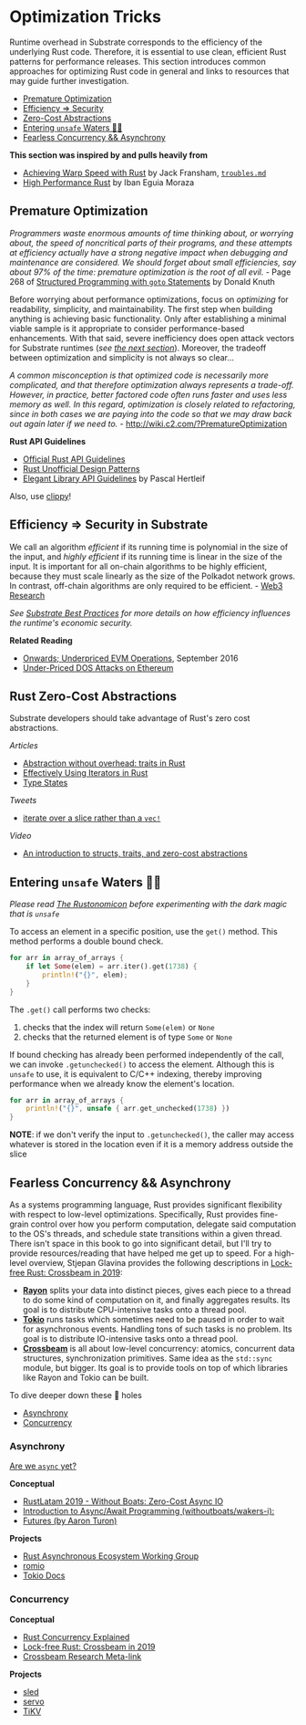 # Optimization Tricks

Runtime overhead in Substrate corresponds to the efficiency of the underlying Rust code. Therefore, it is essential to use clean, efficient Rust patterns for performance releases. This section introduces common approaches for optimizing Rust code in general and links to resources that may guide further investigation.

* [Premature Optimization](#premature)
* [Efficiency => Security](#sec)
* [Zero-Cost Abstractions](#zero)
* [Entering `unsafe` Waters 🏴‍☠️](#unsafe)
* [Fearless Concurrency && Asynchrony](#more)

**This section was inspired by and pulls heavily from**
* [Achieving Warp Speed with Rust](http://troubles.md/posts/rust-optimization/) by Jack Fransham, [`troubles.md`](http://troubles.md/)
* [High Performance Rust](https://www.packtpub.com/application-development/rust-high-performance) by Iban Eguia Moraza

## Premature Optimization <a name = "premature"></a>

*Programmers waste enormous amounts of time thinking about, or worrying about, the speed of noncritical parts of their programs, and these attempts at efficiency actually have a strong negative impact when debugging and maintenance are considered. We should forget about small efficiencies, say about 97% of the time: premature optimization is the root of all evil.* - Page 268 of [Structured Programming with `goto` Statements](http://wiki.c2.com/?StructuredProgrammingWithGoToStatements) by Donald Knuth

Before worrying about performance optimizations, focus on *optimizing* for readability, simplicity, and maintainability. The first step when building anything is achieving basic functionality. Only after establishing a minimal viable sample is it appropriate to consider performance-based enhancements. With that said, severe inefficiency does open attack vectors for Substrate runtimes (*see [the next section](#sec)*). Moreover, the tradeoff between optimization and simplicity is not always so clear... 

*A common misconception is that optimized code is necessarily more complicated, and that therefore optimization always represents a trade-off. However, in practice, better factored code often runs faster and uses less memory as well. In this regard, optimization is closely related to refactoring, since in both cases we are paying into the code so that we may draw back out again later if we need to.* - http://wiki.c2.com/?PrematureOptimization

**Rust API Guidelines**
* [Official Rust API Guidelines](https://rust-lang-nursery.github.io/api-guidelines/about.html)
* [Rust Unofficial Design Patterns](https://github.com/rust-unofficial/patterns)
* [Elegant Library API Guidelines](https://deterministic.space/elegant-apis-in-rust.html) by Pascal Hertleif

Also, use [clippy](https://github.com/rust-lang/rust-clippy)!

## Efficiency => Security in Substrate <a name = "sec"></a>

We call an algorithm *efficient* if its running time is polynomial in the size of the input, and *highly efficient* if its running time is linear in the size of the input. It is important for all on-chain algorithms to be highly efficient, because they must scale linearly as the size of the Polkadot network grows. In contrast, off-chain algorithms are only required to be efficient. - [Web3 Research](http://research.web3.foundation/en/latest/polkadot/NPoS/1.intro/)

*See [Substrate Best Practices](https://docs.substrate.dev/docs/tcr-tutorial-best-practices) for more details on how efficiency influences the runtime's economic security.*

**Related Reading**
* [Onwards; Underpriced EVM Operations](https://www.parity.io/onwards/), September 2016
* [Under-Priced DOS Attacks on Ethereum](https://www4.comp.polyu.edu.hk/~csxluo/DoSEVM.pdf)

## Rust Zero-Cost Abstractions <a name = "zero"></a>

Substrate developers should take advantage of Rust's zero cost abstractions.

*Articles*
* [Abstraction without overhead: traits in Rust](https://rust-embedded.github.io/book/static-guarantees/zero-cost-abstractions.html)
* [Effectively Using Iterators in Rust](https://hermanradtke.com/2015/06/22/effectively-using-iterators-in-rust.html)
* [Type States](https://rust-embedded.github.io/book/static-guarantees/zero-cost-abstractions.html)

*Tweets*
* [iterate over a slice rather than a `vec!`](https://twitter.com/heinz_gies/status/1121490424739303425)

*Video*
* [An introduction to structs, traits, and zero-cost abstractions](https://www.youtube.com/watch?v=Sn3JklPAVLk)

## Entering `unsafe` Waters 🏴‍☠️  <a name = "unsafe"></a>

*Please read [The Rustonomicon](https://doc.rust-lang.org/nomicon/) before experimenting with the dark magic that is `unsafe`*

To access an element in a specific position, use the `get()` method. This method performs a double bound check.

```rust
for arr in array_of_arrays {
    if let Some(elem) = arr.iter().get(1738) {
        println!("{}", elem);
    }
}
```

The `.get()` call performs two checks:
1. checks that the index will return `Some(elem)` or `None`
2. checks that the returned element is of type `Some` or `None`

If bound checking has already been performed independently of the call, we can invoke `.getunchecked()` to access the element. Although this is `unsafe` to use, it is equivalent to C/C++ indexing, thereby improving performance when we already know the element's location.

```rust
for arr in array_of_arrays {
    println!("{}", unsafe { arr.get_unchecked(1738) })
}
```

**NOTE**: if we don't verify the input to `.getunchecked()`, the caller may access whatever is stored in the location even if it is a memory address outside the slice

## Fearless Concurrency && Asynchrony <a name = "more"></a>

As a systems programming language, Rust provides significant flexibility with respect to low-level optimizations. Specifically, Rust provides fine-grain control over how you perform computation, delegate said computation to the OS's threads, and schedule state transitions within a given thread. There isn't space in this book to go into significant detail, but I'll try to provide resources/reading that have helped me get up to speed. For a high-level overview, Stjepan Glavina provides the following descriptions in [Lock-free Rust: Crossbeam in 2019](https://stjepang.github.io/2019/01/29/lock-free-rust-crossbeam-in-2019.html):

* **[Rayon](https://github.com/rayon-rs/rayon)** splits your data into distinct pieces, gives each piece to a thread to do some kind of computation on it, and finally aggregates results. Its goal is to distribute CPU-intensive tasks onto a thread pool.
* **[Tokio](https://github.com/tokio-rs/tokio)** runs tasks which sometimes need to be paused in order to wait for asynchronous events. Handling tons of such tasks is no problem. Its goal is to distribute IO-intensive tasks onto a thread pool.
* **[Crossbeam](https://github.com/crossbeam-rs/crossbeam)** is all about low-level concurrency: atomics, concurrent data structures, synchronization primitives. Same idea as the `std::sync` module, but bigger. Its goal is to provide tools on top of which libraries like Rayon and Tokio can be built.

To dive deeper down these 🐰 holes
* [Asynchrony](#async)
* [Concurrency](#concurrency)

### Asynchrony <a name = "async"></a>
[Are we `async` yet?](https://areweasyncyet.rs/)

**Conceptual**
* [RustLatam 2019 - Without Boats: Zero-Cost Async IO](https://www.youtube.com/watch?v=skos4B5x7qE)
* [Introduction to Async/Await Programming (withoutboats/wakers-i):](https://boats.gitlab.io/blog/post/wakers-i/)
* [Futures (by Aaron Turon)](http://aturon.github.io/2016/08/11/futures/)

**Projects**
* [Rust Asynchronous Ecosystem Working Group](https://github.com/rustasync)
* [romio](https://github.com/withoutboats/romio)
* [Tokio Docs](https://tokio.rs/docs/overview/)

### Concurrency <a name = "concurrency"></a>

**Conceptual**
* [Rust Concurrency Explained](https://www.youtube.com/watch?v=Dbytx0ivH7Q)
* [Lock-free Rust: Crossbeam in 2019](https://stjepang.github.io/2019/01/29/lock-free-rust-crossbeam-in-2019.html)
* [Crossbeam Research Meta-link](https://github.com/crossbeam-rs/rfcs/wiki)

**Projects**
* [sled](https://github.com/spacejam/sled)
* [servo](https://github.com/servo/servo)
* [TiKV](https://github.com/tikv/tikv)